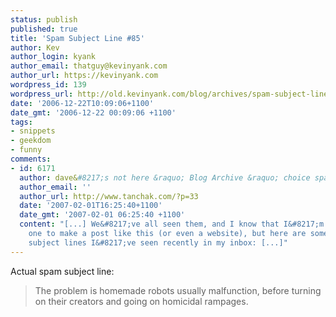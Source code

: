 ```yaml
---
status: publish
published: true
title: 'Spam Subject Line #85'
author: Kev
author_login: kyank
author_email: thatguy@kevinyank.com
author_url: https://kevinyank.com
wordpress_id: 139
wordpress_url: http://old.kevinyank.com/blog/archives/spam-subject-line-85/
date: '2006-12-22T10:09:06+1100'
date_gmt: '2006-12-22 00:09:06 +1100'
tags:
- snippets
- geekdom
- funny
comments:
- id: 6171
  author: dave&#8217;s not here &raquo; Blog Archive &raquo; choice spam subject lines
  author_email: ''
  author_url: http://www.tanchak.com/?p=33
  date: '2007-02-01T16:25:40+1100'
  date_gmt: '2007-02-01 06:25:40 +1100'
  content: "[...] We&#8217;ve all seen them, and I know that I&#8217;m not the only
    one to make a post like this (or even a website), but here are some choice spam
    subject lines I&#8217;ve seen recently in my inbox: [...]"
---
```

<p>Actual spam subject line:</p>
<blockquote><p>The problem is homemade robots usually malfunction, before turning on their creators and going on homicidal rampages.</p></blockquote>
